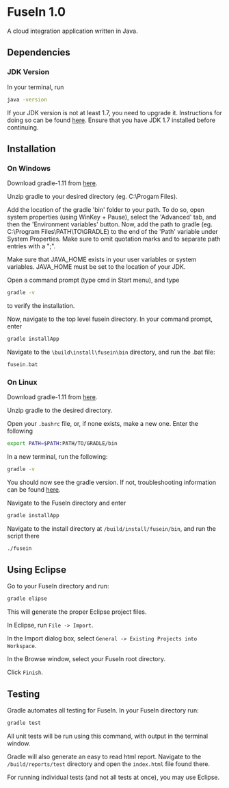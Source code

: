 # FuseIn 1.0

A cloud integration application written in Java.

## Dependencies

### JDK Version

In your terminal, run

```sh
java -version
```

If your JDK version is not at least 1.7, you need to upgrade it.  Instructions for doing so can be found [here](http://openjdk.java.net/install/).  Ensure that you have JDK 1.7 installed before continuing.

## Installation

### On Windows

Download gradle-1.11 from [here](http://www.gradle.org/downloads).

Unzip gradle to your desired directory (eg. C:\Progam Files).

Add the location of the gradle 'bin' folder to your path.  To do so, open system properties (using WinKey + Pause), select the 'Advanced' tab, and then the 'Environment variables' button.  Now, add the path to gradle (eg. C:\Program Files\PATH\TO\GRADLE) to the end of the 'Path' variable under System Properties.  Make sure to omit quotation marks and to separate path entries with a ";".

Make sure that JAVA_HOME exists in your user variables or system variables.  JAVA_HOME must be set to the location of your JDK.

Open a command prompt (type cmd in Start menu), and type
```sh
gradle -v
```
to verify the installation.

Now, navigate to the top level fusein directory.  In your command prompt, enter
```sh
gradle installApp
```

Navigate to the `\build\install\fusein\bin` directory, and run the .bat file:
```sh
fusein.bat
```

### On Linux 

Download gradle-1.11 from [here](http://www.gradle.org/downloads).

Unzip gradle to the desired directory.

Open your `.bashrc` file, or, if none exists, make a new one. Enter the following
```sh
export PATH=$PATH:PATH/TO/GRADLE/bin
```

In a new terminal, run the following:
```sh
gradle -v
```
You should now see the gradle version.  If not, troubleshooting information can be found [here](http://www.gradle.org/docs/current/userguide/troubleshooting.html).

Navigate to the FuseIn directory and enter
```sh
gradle installApp
```

Navigate to the install directory at `/build/install/fusein/bin`, and run the script there
```sh
./fusein
```

## Using Eclipse

Go to your FuseIn directory and run:
```sh
gradle elipse
```
This will generate the proper Eclipse project files.

In Eclipse, run `File -> Import`.

In the Import dialog box, select `General -> Existing Projects into Workspace`.

In the Browse window, select your FuseIn root directory.

Click `Finish`.

## Testing

Gradle automates all testing for FuseIn.  In your FuseIn directory run:
```sh
gradle test
```
All unit tests will be run using this command, with output in the terminal window.

Gradle will also generate an easy to read html report.  Navigate to the `/build/reports/test` directory and open the `index.html` file found there.

For running individual tests (and not all tests at once), you may use Eclipse.